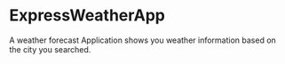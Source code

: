 # ExpressWeatherApp
A weather forecast Application shows you weather information based on the city you searched.
